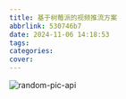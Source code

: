 ```yaml
---
title: 基于树莓派的视频推流方案
abbrlink: 530746b7
date: 2024-11-06 14:18:53
tags:
categories:
cover:
---
```


![random-pic-api](https://cover.dong4j.ink:1024)
